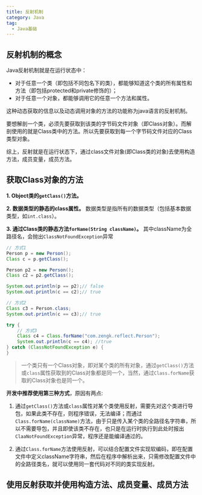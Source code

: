 ```yaml
---
title: 反射机制
category: Java
tag:
  - Java基础
---
```


## 反射机制的概念
Java反射机制就是在运行状态中：
- 对于任意一个类（即包括不同包名下的类），都能够知道这个类的所有属性和方法（即包括protected和private修饰的）；
- 对于任意一个对象，都能够调用它的任意一个方法和属性。
  
这种动态获取的信息以及动态调用对象的方法的功能称为java语言的反射机制。
  
要想解剖一个类，必须先要获取到该类的字节码文件对象（即Class对象）。而解剖使用的就是Class类中的方法。所以先要获取到每一个字节码文件对应的Class类型对象。

综上，反射就是在运行状态下，通过class文件对象(即Class类的对象)去使用构造方法，成员变量，成员方法。

## 获取Class对象的方法

**1. Object类的`getClass()`方法。**
   
**2. 数据类型的静态的class属性。** 数据类型是指所有的数据类型（包括基本数据类型，如`int.class`）。
   
**3. 通过Class类的静态方法`forName(String className)`。** 其中className为全路径名，会抛出`ClassNotFoundException`异常

```java
// 方式1
Person p = new Person();
Class c = p.getClass();

Person p2 = new Person();
Class c2 = p2.getClass();

System.out.println(p == p2);// false
System.out.println(c == c2);// true

// 方式2
Class c3 = Person.class;
System.out.println(c == c3);// true

try {
	// 方式3
	Class c4 = Class.forName("com.zengk.reflect.Person");
	System.out.println(c == c4); //true
} catch (ClassNotFoundException e) {
}
```

>一个类只有一个Class对象，即对某个类的所有对象，通过`getClass()`方法或`class`属性获取到的Class对象都是同一个，当然，通过`Class.forName`获取的Class对象也是同一个。

**开发中推荐使用第三种方式**，原因有两点:
1. 通过`getClass()`方法或`class`属性对某个类使用反射，需要先对这个类进行导包，如果此类不存在，则程序错误，无法编译；而通过`Class.forName(className)`方法，由于只是传入某个类的全路径名字符串，所以不需要导包，并且即使该类不存在，也只是在运行时执行到此处时报出`ClaaNotFoundException`异常，程序还是能编译通过的。

2. 通过`Class.forName`方法使用反射，可以结合配置文件实现软编码，即在配置文件中定义className字符串，然后在程序中解析出来，只需修改配置文件中的全路径类名，就可以使用同一套代码对不同的类实现反射。

## 使用反射获取并使用构造方法、成员变量、成员方法